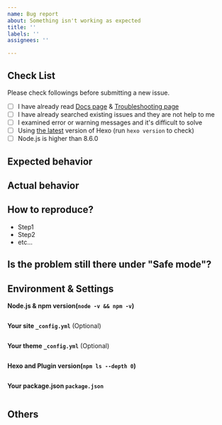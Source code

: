 ```yaml
---
name: Bug report
about: Something isn't working as expected
title: ''
labels: ''
assignees: ''

---
```


<!-- NOTE:

Those information will be helpful for us to investigate the problem. So please, follow the steps we provided exactly when submitting your issue, and do not remove the issue template.

If you find that markdown files are not rendered as expected, please go to https://marked.js.org/demo/ to see if it can be reproduced there. If it can be reproduced, please file a bug to https://github.com/markedjs/marked.

If you want help on your bug, please also send us the git repository (GitHub, GitLab, Bitbucket etc...) where your hexo code is stored. It would greatly help. If you prefer not to have your hexo code out in public, please upload to a private GitHub repository and grant read-only access to hexojs/core.

针对简体中文用户的额外提示：请在提交 issue 时完全按照我们提供的步骤进行操作，不要删除问题模板。按照步骤提供相关信息将有助于我们调查问题。Hexo 维护团队并非全部是简体中文使用者，使用英语描述你的问题可以让更多的人帮助到你。下述步骤使用英语写就，必要时请使用翻译网站或软件。

-->

## Check List

Please check followings before submitting a new issue.

- [ ] I have already read [Docs page](https://hexo.io/docs/) & [Troubleshooting page](https://hexo.io/docs/troubleshooting)
- [ ] I have already searched existing issues and they are not help  to me
- [ ] I examined error or warning messages and it's difficult to solve
- [ ] Using [the latest](https://github.com/hexojs/hexo/releases) version of Hexo (run `hexo version` to check)
- [ ] Node.js is higher than 8.6.0

## Expected behavior

## Actual behavior

## How to reproduce?

* Step1
* Step2
* etc...

## Is the problem still there under "Safe mode"?

<!--
https://hexo.io/docs/commands#Safe-mode

"Safe mode" will disable all the plugins and scripts.
If your problem disappear under "Safe mode" means the problem is probably at your newly installed plugins, not at hexo.
-->

## Environment & Settings

**Node.js & npm version(`node -v && npm -v`)**

<!--
Please paste the output between two "```" provided below
-->

```
```

**Your site `_config.yml`** (Optional)

<!--
Please paste the content of your _config.yml between two "```" provided below
-->

```yaml
```

**Your theme `_config.yml`** (Optional)

```
```

**Hexo and Plugin version(`npm ls --depth 0`)**

<!--
Please paste the output between two "```" provided below
-->

```
```

**Your package.json `package.json`**

<!--
Please paste the content of package.json between two "```" provided below
-->

```
```

## Others

<!-- If you have other information. Please write here. -->

